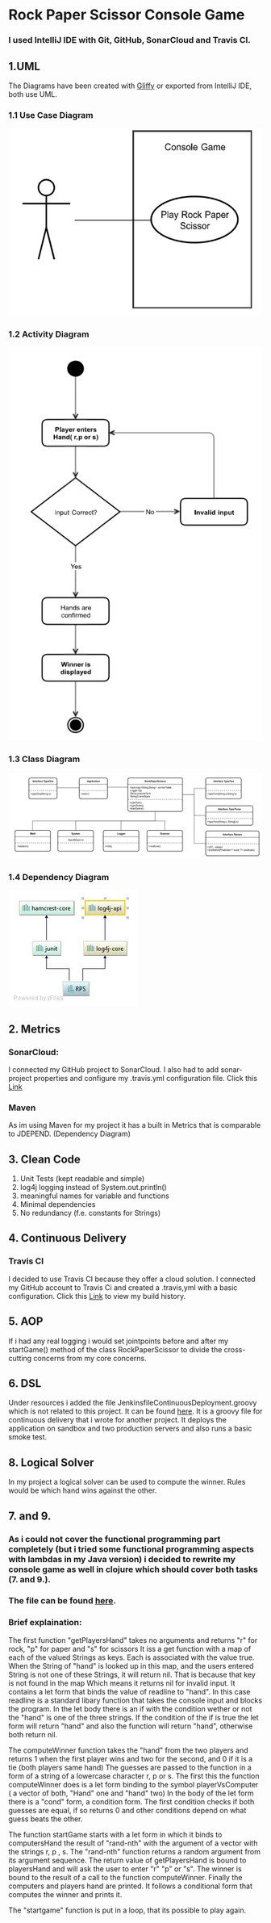 # Rock Paper Scissor Console Game 

### I used IntelliJ IDE with Git, GitHub, SonarCloud and Travis CI.


##  1.UML
The Diagrams have been created with [Gliffy](https://www.gliffy.com/) or exported from IntelliJ IDE, both use UML.

### 1.1 Use Case Diagram
![Use Case Diagram](https://github.com/AlexBeuthHS/ASE/blob/master/src/main/resources/UseCase.png)

### 1.2 Activity Diagram
![Use Case Diagram](https://github.com/AlexBeuthHS/ASE/blob/master/src/main/resources/activity.png)

### 1.3 Class Diagram
![Use Case Diagram](https://github.com/AlexBeuthHS/ASE/blob/master/src/main/resources/classDiagram.png)

### 1.4 Dependency Diagram
![Dependency Diagram](https://github.com/AlexBeuthHS/ASE/blob/master/src/main/resources/RPS.jpg)

## 2. Metrics
### SonarCloud:
I connected my GitHub project to SonarCloud. I also had to add sonar-project properties and configure my .travis.yml configuration file.
Click this [Link](https://sonarcloud.io/dashboard?id=ASE-RPS%3ARPS)
### Maven
As im using Maven for my project it has a built in Metrics that is comparable to JDEPEND. (Dependency Diagram) 

## 3. Clean Code
1. Unit Tests (kept readable and simple)
2. log4j logging instead of System.out.println()
3. meaningful names for variable and functions
4. Minimal dependencies 
5. No redundancy (f.e. constants for Strings)

## 4. Continuous Delivery
### Travis CI
I decided to use Travis CI because they offer a cloud solution. I connected my GitHub account to Travis Ci and created a .travis,yml with a basic configuration.
Click this [Link](https://travis-ci.org/AlexBeuthHS/ASE) to view my build history.

## 5. AOP
If i had any real logging i would set jointpoints before and after my startGame() method of the class RockPaperScissor to divide the cross-cutting concerns from my core concerns.

## 6. DSL
Under resources i added the file JenkinsfileContinuousDeployment.groovy  which is not related to this project. 
It can be found [here](https://github.com/AlexBeuthHS/ASE/blob/master/src/main/resources/JenkinsfileContinuousDeployment.groovy).
It is a groovy file for continuous delivery that i wrote for another project.
It deploys the application on sandbox and two production servers and also runs a basic smoke test.

## 8. Logical Solver
In my project a logical solver can be used to compute the winner. 
Rules would be which hand wins against the other. 

## 7. and 9.
### As i could not cover the functional programming part completely (but i tried some functional programming aspects with lambdas in my Java version) i decided to rewrite my console game as well in clojure which should cover both tasks (7. and 9.).
### The file can be found [here](https://github.com/AlexBeuthHS/ASE/blob/master/src/main/resources/RPS.clj).

### Brief explaination:

The first function "getPlayersHand" takes no arguments and returns "r" for rock, "p" for paper and "s" for scissors
It iss a get function with a map of each of the valued Strings as keys. Each is associated with the value true. When the String of "hand" is looked up in this map, and the users entered String is not one of these Strings, it will return nil. That is because that key is not found in the map
Which means it returns nil for invalid input.
It contains a let form that binds the value of readline to "hand".
In this case readline is a standard libary function that takes the console input and blocks the program.
In the let body  there is an if with the condition wether or not the "hand" is one of the three strings.
If the condition of the if is true the let form will return "hand" and also the function will return "hand", otherwise both return nil.

The computeWinner function takes the "hand" from the two players and returns 1 when the first player wins and two for the second, and 0 if it is a tie (both players same hand)
The guesses are passed to the function in a form of a string of a lowercase character r, p or s.
The first this the function computeWinner does is a let form binding to the symbol playerVsComputer ( a vector of both, "Hand" one and "hand" two)
In the body of the let form there is a "cond" form, a condition form.
The first condition checks if both guesses are equal, if so returns 0 and other conditions depend on what guess beats the other.

The function startGame starts with a let form in which it binds to computersHand the result of "rand-nth" with the argument of a vector with the strings r, p , s.
The "rand-nth" function returns a random argument from its argument sequence.
The return value of getPlayersHand is bound to playersHand and will ask the user to enter "r" "p" or "s".
The winner is bound to the result of a call to the function computeWinner.
Finally the computers and players hand are printed.
It follows a conditional form that computes the winner and prints it.

The "startgame" function is put in a loop, that its possible to play again.

